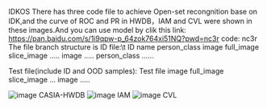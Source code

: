 IDKOS
There has three code file to achieve Open-set recongnition base on IDK,and the curve of ROC and PR in HWDB，IAM and CVL were shown in these images.And you can use model by clik this link:
https://pan.baidu.com/s/1i9qpw-p_64zok764xi51NQ?pwd=nc3r 
code: nc3r
The file branch structure is
ID file:\t
ID name
  person_class
      image
        full_image
        slice_image
        .....
      image
      .....
  person_class
      ......

Test file(include ID and OOD samples):
Test file
  image
    full_image
    slice_image
    ...
  image
  .....


![image](https://github.com/user-attachments/assets/09fd6139-f75a-4d02-a253-60485b766f6a)
CASIA-HWDB
![image](https://github.com/user-attachments/assets/95de3f95-e22a-45be-b3b5-76ec2278e1b6)
IAM
![image](https://github.com/user-attachments/assets/c2f63b16-deb9-463a-a5ef-dcf00a7f1a2b)
CVL

